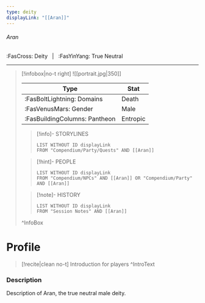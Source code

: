 ```yaml
---
type: deity
displayLink: "[[Aran]]"
---
```


###### Aran
<span class="sub2">:FasCross: Deity &nbsp; | &nbsp; :FasYinYang: True Neutral</span>
___

> [!infobox|no-t right]
> ![[portrait.jpg|350]]
>
> | Type | Stat |
> | ---- | ---- |
> | :FasBoltLightning: Domains | Death |
> | :FasVenusMars: Gender | Male |
> | :FasBuildingColumns: Pantheon | Entropic |
>
>> [!info]- STORYLINES
>>```dataview
>>LIST WITHOUT ID displayLink
>>FROM "Compendium/Party/Quests" AND [[Aran]]
>
>> [!hint]-  PEOPLE
>>```dataview
>>LIST WITHOUT ID displayLink
>>FROM "Compendium/NPCs" AND [[Aran]] OR "Compendium/Party" AND [[Aran]] 
>
>>[!note]- HISTORY
>>```dataview
>>LIST WITHOUT ID displayLink
>>FROM "Session Notes" AND [[Aran]]
>
>^InfoBox

# Profile

> [!recite|clean no-t]
>	Introduction for players
>^IntroText

### Description
Description of Aran, the true neutral male deity.
